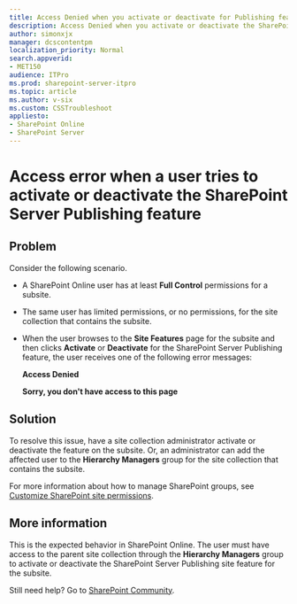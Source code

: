 ```yaml
---
title: Access Denied when you activate or deactivate for Publishing feature
description: Access Denied when you activate or deactivate the SharePoint Server Publishing feature though you have Full Control permissions.
author: simonxjx
manager: dcscontentpm
localization_priority: Normal
search.appverid: 
- MET150
audience: ITPro
ms.prod: sharepoint-server-itpro
ms.topic: article
ms.author: v-six
ms.custom: CSSTroubleshoot
appliesto:
- SharePoint Online
- SharePoint Server
---
```


# Access error when a user tries to activate or deactivate the SharePoint Server Publishing feature

## Problem

Consider the following scenario.

- A SharePoint Online user has at least **Full Control** permissions for a subsite.
- The same user has limited permissions, or no permissions, for the site collection that contains the subsite.
- When the user browses to the **Site Features** page for the subsite and then clicks **Activate** or **Deactivate** for the SharePoint Server Publishing feature, the user receives one of the following error messages:

  **Access Denied**

  **Sorry, you don't have access to this page**

## Solution

To resolve this issue, have a site collection administrator activate or deactivate the feature on the subsite. Or, an administrator can add the affected user to the **Hierarchy Managers** group for the site collection that contains the subsite.

For more information about how to manage SharePoint groups, see [Customize SharePoint site permissions](/sharepoint/customize-sharepoint-site-permissions).

## More information

This is the expected behavior in SharePoint Online. The user must have access to the parent site collection through the **Hierarchy Managers** group to activate or deactivate the SharePoint Server Publishing site feature for the subsite.

Still need help? Go to [SharePoint Community](https://techcommunity.microsoft.com/t5/sharepoint/ct-p/SharePoint).